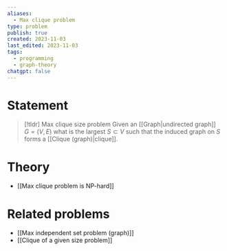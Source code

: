 ```yaml
---
aliases:
  - Max clique problem
type: problem
publish: true
created: 2023-11-03
last_edited: 2023-11-03
tags:
  - programming
  - graph-theory
chatgpt: false
---
```

# Statement

>[!tldr] Max clique size problem
>Given an [[Graph|undirected graph]] $G = (V,E)$ what is the largest $S \subset V$ such that the induced graph on $S$ forms a [[Clique (graph)|clique]]. 

# Theory

- [[Max clique problem is NP-hard]]

# Related problems

- [[Max independent set problem (graph)]]
- [[Clique of a given size problem]]
